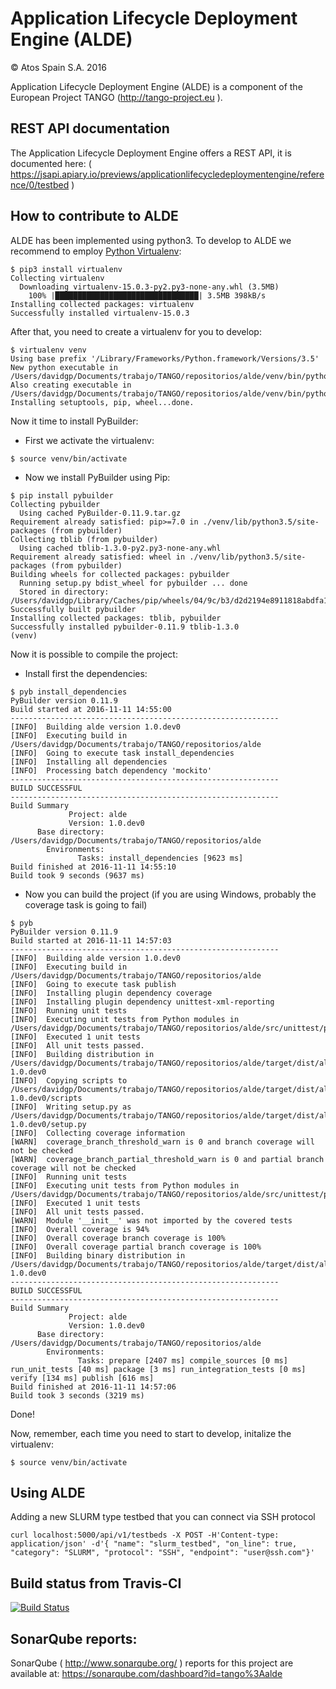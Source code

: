 # Application Lifecycle Deployment Engine (ALDE)

&copy; Atos Spain S.A. 2016

Application Lifecycle Deployment Engine (ALDE) is a component of the European Project TANGO (http://tango-project.eu ).

## REST API documentation

The Application Lifecycle Deployment Engine offers a REST API, it is documented here: ( https://jsapi.apiary.io/previews/applicationlifecycledeploymentengine/reference/0/testbed )

## How to contribute to ALDE

ALDE has been implemented using python3. To develop to ALDE we recommend to employ [Python Virtualenv]( http://docs.python-guide.org/en/latest/dev/virtualenvs/ ):

```
$ pip3 install virtualenv
Collecting virtualenv
  Downloading virtualenv-15.0.3-py2.py3-none-any.whl (3.5MB)
    100% |████████████████████████████████| 3.5MB 398kB/s
Installing collected packages: virtualenv
Successfully installed virtualenv-15.0.3
```

After that, you need to create a virtualenv for you to develop:

```
$ virtualenv venv
Using base prefix '/Library/Frameworks/Python.framework/Versions/3.5'
New python executable in /Users/davidgp/Documents/trabajo/TANGO/repositorios/alde/venv/bin/python3.5
Also creating executable in /Users/davidgp/Documents/trabajo/TANGO/repositorios/alde/venv/bin/python
Installing setuptools, pip, wheel...done.
```

Now it time to install PyBuilder:

* First we activate the virtualenv:

```
$ source venv/bin/activate
```

* Now we install PyBuilder using Pip:

```
$ pip install pybuilder
Collecting pybuilder
  Using cached PyBuilder-0.11.9.tar.gz
Requirement already satisfied: pip>=7.0 in ./venv/lib/python3.5/site-packages (from pybuilder)
Collecting tblib (from pybuilder)
  Using cached tblib-1.3.0-py2.py3-none-any.whl
Requirement already satisfied: wheel in ./venv/lib/python3.5/site-packages (from pybuilder)
Building wheels for collected packages: pybuilder
  Running setup.py bdist_wheel for pybuilder ... done
  Stored in directory: /Users/davidgp/Library/Caches/pip/wheels/04/9c/b3/d2d2194e8911818abdfa1c3c47501a64602714415af28d8da8
Successfully built pybuilder
Installing collected packages: tblib, pybuilder
Successfully installed pybuilder-0.11.9 tblib-1.3.0
(venv)
```

Now it is possible to compile the project:

* Install first the dependencies:

```
$ pyb install_dependencies
PyBuilder version 0.11.9
Build started at 2016-11-11 14:55:00
------------------------------------------------------------
[INFO]  Building alde version 1.0.dev0
[INFO]  Executing build in /Users/davidgp/Documents/trabajo/TANGO/repositorios/alde
[INFO]  Going to execute task install_dependencies
[INFO]  Installing all dependencies
[INFO]  Processing batch dependency 'mockito'
------------------------------------------------------------
BUILD SUCCESSFUL
------------------------------------------------------------
Build Summary
             Project: alde
             Version: 1.0.dev0
      Base directory: /Users/davidgp/Documents/trabajo/TANGO/repositorios/alde
        Environments:
               Tasks: install_dependencies [9623 ms]
Build finished at 2016-11-11 14:55:10
Build took 9 seconds (9637 ms)
```

* Now you can build the project (if you are using Windows, probably the coverage task is going to fail)

```
$ pyb
PyBuilder version 0.11.9
Build started at 2016-11-11 14:57:03
------------------------------------------------------------
[INFO]  Building alde version 1.0.dev0
[INFO]  Executing build in /Users/davidgp/Documents/trabajo/TANGO/repositorios/alde
[INFO]  Going to execute task publish
[INFO]  Installing plugin dependency coverage
[INFO]  Installing plugin dependency unittest-xml-reporting
[INFO]  Running unit tests
[INFO]  Executing unit tests from Python modules in /Users/davidgp/Documents/trabajo/TANGO/repositorios/alde/src/unittest/python
[INFO]  Executed 1 unit tests
[INFO]  All unit tests passed.
[INFO]  Building distribution in /Users/davidgp/Documents/trabajo/TANGO/repositorios/alde/target/dist/alde-1.0.dev0
[INFO]  Copying scripts to /Users/davidgp/Documents/trabajo/TANGO/repositorios/alde/target/dist/alde-1.0.dev0/scripts
[INFO]  Writing setup.py as /Users/davidgp/Documents/trabajo/TANGO/repositorios/alde/target/dist/alde-1.0.dev0/setup.py
[INFO]  Collecting coverage information
[WARN]  coverage_branch_threshold_warn is 0 and branch coverage will not be checked
[WARN]  coverage_branch_partial_threshold_warn is 0 and partial branch coverage will not be checked
[INFO]  Running unit tests
[INFO]  Executing unit tests from Python modules in /Users/davidgp/Documents/trabajo/TANGO/repositorios/alde/src/unittest/python
[INFO]  Executed 1 unit tests
[INFO]  All unit tests passed.
[WARN]  Module '__init__' was not imported by the covered tests
[INFO]  Overall coverage is 94%
[INFO]  Overall coverage branch coverage is 100%
[INFO]  Overall coverage partial branch coverage is 100%
[INFO]  Building binary distribution in /Users/davidgp/Documents/trabajo/TANGO/repositorios/alde/target/dist/alde-1.0.dev0
------------------------------------------------------------
BUILD SUCCESSFUL
------------------------------------------------------------
Build Summary
             Project: alde
             Version: 1.0.dev0
      Base directory: /Users/davidgp/Documents/trabajo/TANGO/repositorios/alde
        Environments:
               Tasks: prepare [2407 ms] compile_sources [0 ms] run_unit_tests [40 ms] package [3 ms] run_integration_tests [0 ms] verify [134 ms] publish [616 ms]
Build finished at 2016-11-11 14:57:06
Build took 3 seconds (3219 ms)
```

Done!

Now, remember, each time you need to start to develop, initalize the virtualenv:

```
$ source venv/bin/activate
```

## Using ALDE



Adding a new SLURM type testbed that you can connect via SSH protocol

```
curl localhost:5000/api/v1/testbeds -X POST -H'Content-type: application/json' -d'{ "name": "slurm_testbed", "on_line": true, "category": "SLURM", "protocol": "SSH", "endpoint": "user@ssh.com"}'
```

## Build status from Travis-CI

[![Build Status](https://travis-ci.org/TANGO-Project/alde.svg?branch=master)](https://travis-ci.org/TANGO-Project/alde)

## SonarQube reports:

SonarQube ( http://www.sonarqube.org/ ) reports for this project are available at: https://sonarqube.com/dashboard?id=tango%3Aalde
